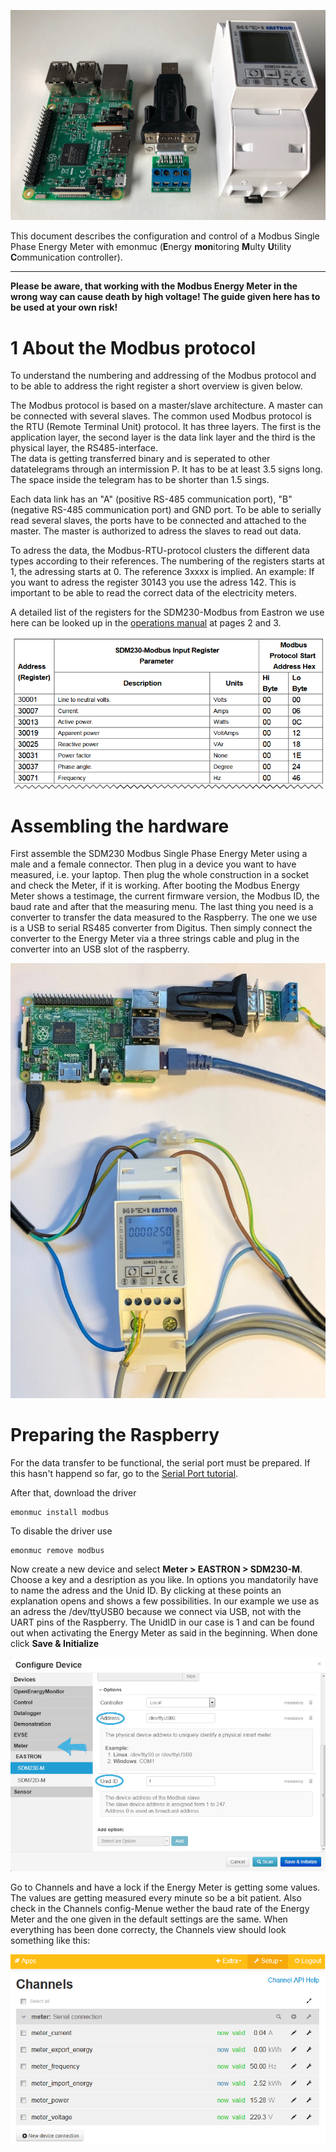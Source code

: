![preparation](img/modbus/setup-hardware.png)

This document describes the configuration and control of a Modbus Single Phase Energy Meter with emonmuc (**E**nergy **mon**itoring **M**ulty **U**tility **C**ommunication controller).

---------------

**Please be aware, that working with the Modbus Energy Meter in the wrong way can cause death by high voltage! The guide given here has to be used at your own risk!**

# 1 About the Modbus protocol

To understand the numbering and addressing of the Modbus protocol and to be able to address the right register a short overview is given below. 

The Modbus protocol is based on a master/slave architecture. A master can be connected with several slaves.
The common used Modbus protocol is the RTU (Remote Terminal Unit) protocol. It has three layers. The first is the application layer, the second layer is the data link layer and the third is the physical layer, the RS485-interface.  
The data is getting transferred binary and is seperated to other datatelegrams through an intermission P. It has to be at least 3.5 signs long. The space inside the telegram has to be shorter than 1.5 sings.   

Each data link has an "A" (positive RS-485 communication port), "B" (negative RS-485 communication port) and GND port. To be able to serially read several slaves, the ports have to be connected and attached to the master. The master is authorized to adress the slaves to read out data. 

To adress the data, the Modbus-RTU-protocol clusters the different data types according to their references. The numbering of the registers starts at 1, the adressing starts at 0. The reference 3xxxx is implied.
An example: If you want to adress the register 30143 you use the adress 142. This is important to be able to read the correct data of the electricity meters. 

A detailed list of the registers for the SDM230-Modbus from Eastron we use here can be looked up in the [operations manual](https://bg-etech.de/download/manual/SDM230-register.pdf) at pages 2 and 3.

![modbus register](img/modbus/modbus-register.png)


# Assembling the hardware

First assemble the SDM230 Modbus Single Phase Energy Meter using a male and a female connector. Then plug in a device you want to have measured, i.e. your laptop. 
Then plug the whole construction in a socket and check the Meter, if it is working. After booting the Modbus Energy Meter shows a testimage, the current firmware version, the Modbus ID, the baud rate and after that the measuring menu. 
The last thing you need is a converter to transfer the data measured to the Raspberry. The one we use is a USB to serial RS485 converter from Digitus. 
Then simply connect the converter to the Energy Meter via a three strings cable and plug in the converter into an USB slot of the raspberry. 

![setup complete](img/modbus/setup-complete.jpg)

# Preparing the Raspberry

For the data transfer to be functional, the serial port must be prepared. If this hasn't happend so far, go to the [Serial Port tutorial](https://github.com/isc-konstanz/emonmuc/blob/docs/docs/LinuxSerialPort.md).

After that, download the driver

~~~
emonmuc install modbus
~~~

To disable the driver use

~~~
emonmuc remove modbus
~~~

Now create a new device and select **Meter > EASTRON > SDM230-M**. Choose a key and a desription as you like. In options you mandatorily have to name the adress and the Unid ID. By clicking at these points an explanation opens and shows a few possibilities. In our example we use as an adress the /dev/ttyUSB0 because we connect via USB, not with the UART pins of the Raspberry.
The UnidID in our case is 1 and can be found out when activating the Energy Meter as said in the beginning.
When done click **Save & Initialize**

![configure device](img/modbus/configure-device.png)

Go to Channels and have a lock if the Energy Meter is getting some values. The values are getting measured every minute so be a bit patient. Also check in the Channels config-Menue wether the baud rate of the Energy Meter and the one given in the default settings are the same. When everything has been done correcty, the Channels view should look something like this: 

![modbus channels](img/modbus/channels.png)

